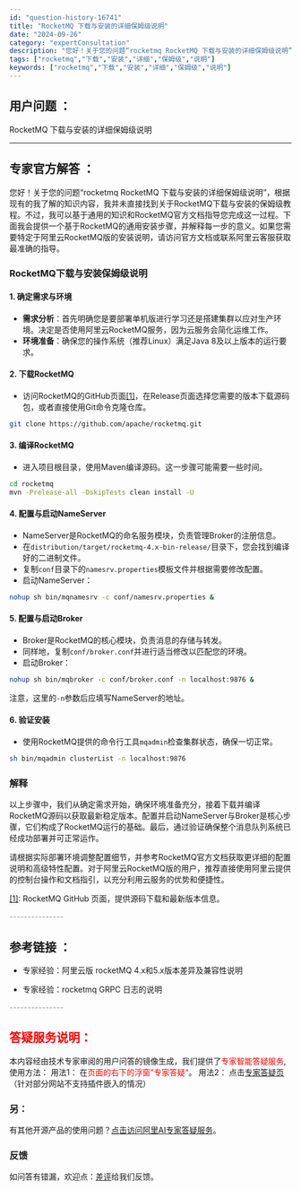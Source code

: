```yaml
---
id: "question-history-16741"
title: "RocketMQ 下载与安装的详细保姆级说明"
date: "2024-09-26"
category: "expertConsultation"
description: "您好！关于您的问题“rocketmq RocketMQ 下载与安装的详细保姆级说明”，根据现有的我了解的知识内容，我并未直接找到关于RocketMQ下载与安装的保姆级教程。不过，我可以基于通用的知识和RocketMQ官方文档指导您完成这一过程。下面我会提供一个基于RocketMQ的通用安装步骤，并解"
tags: ["rocketmq","下载","安装","详细","保姆级","说明"]
keywords: ["rocketmq","下载","安装","详细","保姆级","说明"]
---
```


## 用户问题 ： 
 RocketMQ 下载与安装的详细保姆级说明  

---------------
## 专家官方解答 ：

您好！关于您的问题“rocketmq RocketMQ 下载与安装的详细保姆级说明”，根据现有的我了解的知识内容，我并未直接找到关于RocketMQ下载与安装的保姆级教程。不过，我可以基于通用的知识和RocketMQ官方文档指导您完成这一过程。下面我会提供一个基于RocketMQ的通用安装步骤，并解释每一步的意义。如果您需要特定于阿里云RocketMQ版的安装说明，请访问官方文档或联系阿里云客服获取最准确的指导。

### RocketMQ下载与安装保姆级说明

#### 1. 确定需求与环境
- **需求分析**：首先明确您是要部署单机版进行学习还是搭建集群以应对生产环境。决定是否使用阿里云RocketMQ服务，因为云服务会简化运维工作。
- **环境准备**：确保您的操作系统（推荐Linux）满足Java 8及以上版本的运行要求。

#### 2. 下载RocketMQ
- 访问RocketMQ的GitHub页面[[1]](https://github.com/apache/rocketmq)，在Release页面选择您需要的版本下载源码包，或者直接使用Git命令克隆仓库。
```bash
git clone https://github.com/apache/rocketmq.git
```

#### 3. 编译RocketMQ
- 进入项目根目录，使用Maven编译源码。这一步骤可能需要一些时间。
```bash
cd rocketmq
mvn -Prelease-all -DskipTests clean install -U
```

#### 4. 配置与启动NameServer
- NameServer是RocketMQ的命名服务模块，负责管理Broker的注册信息。
- 在`distribution/target/rocketmq-4.x-bin-release/`目录下，您会找到编译好的二进制文件。
- 复制`conf`目录下的`namesrv.properties`模板文件并根据需要修改配置。
- 启动NameServer：
```bash
nohup sh bin/mqnamesrv -c conf/namesrv.properties &
```

#### 5. 配置与启动Broker
- Broker是RocketMQ的核心模块，负责消息的存储与转发。
- 同样地，复制`conf/broker.conf`并进行适当修改以匹配您的环境。
- 启动Broker：
```bash
nohup sh bin/mqbroker -c conf/broker.conf -n localhost:9876 &
```
注意，这里的`-n`参数后应填写NameServer的地址。

#### 6. 验证安装
- 使用RocketMQ提供的命令行工具`mqadmin`检查集群状态，确保一切正常。
```bash
sh bin/mqadmin clusterList -n localhost:9876
```

### 解释
以上步骤中，我们从确定需求开始，确保环境准备充分，接着下载并编译RocketMQ源码以获取最新稳定版本。配置并启动NameServer与Broker是核心步骤，它们构成了RocketMQ运行的基础。最后，通过验证确保整个消息队列系统已经成功部署并可正常运作。

请根据实际部署环境调整配置细节，并参考RocketMQ官方文档获取更详细的配置说明和高级特性配置。对于阿里云RocketMQ版的用户，推荐直接使用阿里云提供的控制台操作和文档指引，以充分利用云服务的优势和便捷性。

[[1]](https://github.com/apache/rocketmq): RocketMQ GitHub 页面，提供源码下载和最新版本信息。


<font color="#949494">---------------</font> 


## 参考链接 ：

* 专家经验：阿里云版 rocketMQ 4.x和5.x版本差异及兼容性说明 
 
 * 专家经验：rocketmq GRPC 日志的说明 


 <font color="#949494">---------------</font> 
 


## <font color="#FF0000">答疑服务说明：</font> 

本内容经由技术专家审阅的用户问答的镜像生成，我们提供了<font color="#FF0000">专家智能答疑服务</font>,使用方法：
用法1： 在<font color="#FF0000">页面的右下的浮窗”专家答疑“</font>。
用法2： 点击[专家答疑页](https://answer.opensource.alibaba.com/docs/intro)（针对部分网站不支持插件嵌入的情况）
### 另：


有其他开源产品的使用问题？[点击访问阿里AI专家答疑服务](https://answer.opensource.alibaba.com/docs/intro)。
### 反馈
如问答有错漏，欢迎点：[差评](https://ai.nacos.io/user/feedbackByEnhancerGradePOJOID?enhancerGradePOJOId=17281)给我们反馈。
